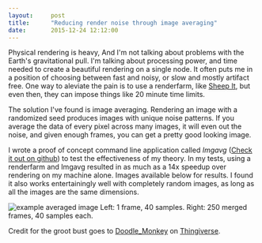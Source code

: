 ```yaml
---
layout:     post
title:      "Reducing render noise through image averaging"
date:       2015-12-24 12:12:00
---
```


<p>Physical rendering is heavy, And I'm not talking about problems with the
Earth's gravitational pull. I'm talking about processing power, and time needed
to create a beautiful rendering on a single node. It often puts me in a
position of choosing between fast and noisy, or slow and mostly artifact free.
One way to aleviate the pain is to use a renderfarm, like <a
href="https://www.sheepit-renderfarm.com/" target="_blank">Sheep It</a>, but
even then, they can impose things like 20 minute time limits.

<p>The solution I've found is image averaging. Rendering an image with a
randomized seed produces images with unique noise patterns. If you average the
data of every pixel across many images, it will even out the noise, and given enough frames, you
can get a pretty good looking image.</p>

<p>I wrote a proof of concept command line application called <i>Imgavg</i> (<a
href="https://github.com/DoWhileGeek/imgavg/" target="_blank">Check it out on 
github</a>) to test the effectiveness of my theory. In my tests, using a renderfarm and Imgavg
resulted in as much as a 14x speedup over rendering on my machine alone. Images available below for results.
I found it also works entertainingly well with completely random images,
as long as all the images are the same dimensions.

<p>
<img src="{{ site.baseurl }}/img/image_average.png" alt="example averaged image" class="img-responsive">
<span class="caption muted-text">Left: 1 frame, 40 samples. Right: 250 merged frames, 40 samples each.</span>
</p>

<p>Credit for the groot bust goes to <a href="http://www.thingiverse.com/Doodle_Monkey" target="_blank">Doodle_Monkey</a> on <a href="http://www.thingiverse.com/thing:478806/" target="_blank">Thingiverse</a>.</p>
